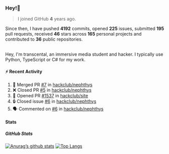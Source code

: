 ### Hey!👋
<!-- [![Banner](banner.png)](https://dillonb07.is-a.dev) -->


> I joined GitHub **4** years ago.

Since then, I have pushed **4192** commits, opened **225** issues, submitted **195** pull requests, received **46** stars across **165** personal projects and contributed to **36** public repositories.

<br>
Hey, I'm transcental, an immersive media student and hacker. I typically use Python, TypeScript or C# for my work.

<br>

#### :zap: Recent Activity

<!--START_SECTION:activity-->
1. 🎉 Merged PR [#7](https://github.com/hackclub/nephthys/pull/7) in [hackclub/nephthys](https://github.com/hackclub/nephthys)
2. ❌ Closed PR [#5](https://github.com/hackclub/nephthys/pull/5) in [hackclub/nephthys](https://github.com/hackclub/nephthys)
3. 💪 Opened PR [#1537](https://github.com/hackclub/site/pull/1537) in [hackclub/site](https://github.com/hackclub/site)
4. 🔒 Closed issue [#6](https://github.com/hackclub/nephthys/issues/6) in [hackclub/nephthys](https://github.com/hackclub/nephthys)
5. 🗣 Commented on [#6](https://github.com/hackclub/nephthys/issues/6#issuecomment-2975871573) in [hackclub/nephthys](https://github.com/hackclub/nephthys)
<!--END_SECTION:activity-->

#### Stats

##### GitHub Stats
[![Anurag’s github stats](https://github-readme-stats.vercel.app/api?username=transcental&show_icons=true&theme=radical)](https://github.com/transcental)
[![Top Langs](https://github-readme-stats.vercel.app/api/top-langs/?username=transcental&layout=compact&theme=radical)](https://github.com/transcental)
